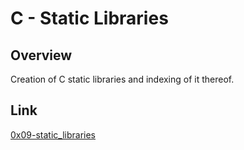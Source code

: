# C - Static Libraries

## Overview
Creation of C static libraries and indexing of it thereof.

## Link
[0x09-static_libraries](https://intranet.alxswe.com/projects/220)
